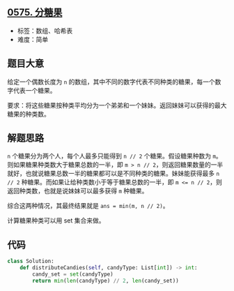 ## [0575. 分糖果](https://leetcode-cn.com/problems/distribute-candies/)

- 标签：数组、哈希表
- 难度：简单

## 题目大意

给定一个偶数长度为 `n` 的数组，其中不同的数字代表不同种类的糖果，每一个数字代表一个糖果。

要求：将这些糖果按种类平均分为一个弟弟和一个妹妹。返回妹妹可以获得的最大糖果的种类数。

## 解题思路

`n` 个糖果分为两个人，每个人最多只能得到 `n // 2` 个糖果。假设糖果种数为 `m`。则如果糖果种类数大于糖果总数的一半，即 `m > n // 2`，则返回糖果数量的一半就好，也就说糖果总数一半的糖果都可以是不同种类的糖果。妹妹能获得最多 `n // 2` 种糖果。而如果让给种类数小于等于糖果总数的一半，即 `m <= n // 2`，则返回种类数，也就是说妹妹可以最多获得 `m` 种糖果。

综合这两种情况，其最终结果就是 `ans = min(m, n // 2)`。

计算糖果种类可以用 set 集合来做。

## 代码

```Python
class Solution:
    def distributeCandies(self, candyType: List[int]) -> int:
        candy_set = set(candyType)
        return min(len(candyType) // 2, len(candy_set))
```

